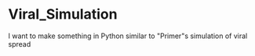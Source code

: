 # Viral_Simulation
I want to make something in Python similar to "Primer"s simulation of viral spread

